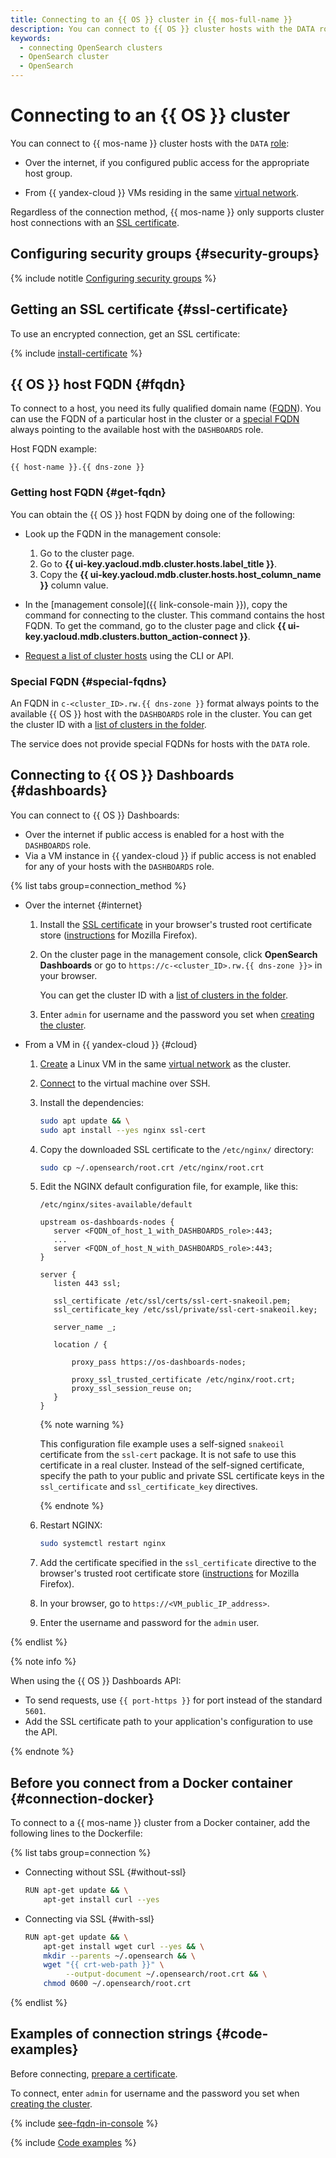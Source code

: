 ```yaml
---
title: Connecting to an {{ OS }} cluster in {{ mos-full-name }}
description: You can connect to {{ OS }} cluster hosts with the DATA role via the internet if you have set up public access to the host of interest and from {{ yandex-cloud }} VMs residing in the same virtual network.
keywords:
  - connecting OpenSearch clusters
  - OpenSearch cluster
  - OpenSearch
---
```


# Connecting to an {{ OS }} cluster

You can connect to {{ mos-name }} cluster hosts with the `DATA` [role](../concepts/host-roles.md#data):

* Over the internet, if you configured public access for the appropriate host group.


* From {{ yandex-cloud }} VMs residing in the same [virtual network](../../vpc/concepts/network.md).


Regardless of the connection method, {{ mos-name }} only supports cluster host connections with an [SSL certificate](#ssl-certificate).


## Configuring security groups {#security-groups}

{% include notitle [Configuring security groups](../../_includes/mdb/mos/configuring-security-groups.md) %}


## Getting an SSL certificate {#ssl-certificate}

To use an encrypted connection, get an SSL certificate:

{% include [install-certificate](../../_includes/mdb/mos/install-certificate.md) %}

## {{ OS }} host FQDN {#fqdn}

To connect to a host, you need its fully qualified domain name ([FQDN](../concepts/network.md#hostname)). You can use the FQDN of a particular host in the cluster or a [special FQDN](#special-fqdns) always pointing to the available host with the `DASHBOARDS` role.

Host FQDN example:

```text
{{ host-name }}.{{ dns-zone }}
```

### Getting host FQDN {#get-fqdn}

You can obtain the {{ OS }} host FQDN by doing one of the following:

* Look up the FQDN in the management console:

    1. Go to the cluster page.
    1. Go to **{{ ui-key.yacloud.mdb.cluster.hosts.label_title }}**.
    1. Copy the **{{ ui-key.yacloud.mdb.cluster.hosts.host_column_name }}** column value.

* In the [management console]({{ link-console-main }}), copy the command for connecting to the cluster. This command contains the host FQDN. To get the command, go to the cluster page and click **{{ ui-key.yacloud.mdb.clusters.button_action-connect }}**.

* [Request a list of cluster hosts](host-groups.md#list-hosts) using the CLI or API.

### Special FQDN {#special-fqdns}

An FQDN in `c-<cluster_ID>.rw.{{ dns-zone }}` format always points to the available {{ OS }} host with the `DASHBOARDS` role in the cluster. You can get the cluster ID with a [list of clusters in the folder](./cluster-list.md#list-clusters).

The service does not provide special FQDNs for hosts with the `DATA` role.

## Connecting to {{ OS }} Dashboards {#dashboards}


You can connect to {{ OS }} Dashboards:

* Over the internet if public access is enabled for a host with the `DASHBOARDS` role.
* Via a VM instance in {{ yandex-cloud }} if public access is not enabled for any of your hosts with the `DASHBOARDS` role.

{% list tabs group=connection_method %}

- Over the internet {#internet}

    1. Install the [SSL certificate](#ssl-certificate) in your browser's trusted root certificate store ([instructions](https://wiki.mozilla.org/PSM:Changing_Trust_Settings#Trusting_an_Additional_Root_Certificate) for Mozilla Firefox).
    1. On the cluster page in the management console, click **OpenSearch Dashboards** or go to `https://c-<cluster_ID>.rw.{{ dns-zone }}>` in your browser.

        You can get the cluster ID with a [list of clusters in the folder](./cluster-list.md#list-clusters).

    1. Enter `admin` for username and the password you set when [creating the cluster](cluster-create.md).

- From a VM in {{ yandex-cloud }} {#cloud}

    1. [Create](../../compute/quickstart/quick-create-linux.md) a Linux VM in the same [virtual network](../../vpc/concepts/network.md) as the cluster.
    1. [Connect](../../compute/operations/vm-connect/ssh.md) to the virtual machine over SSH.
    1. Install the dependencies:
    
       ```bash
       sudo apt update && \
       sudo apt install --yes nginx ssl-cert
       ```

    1. Copy the downloaded SSL certificate to the `/etc/nginx/` directory:

       ```bash
       sudo cp ~/.opensearch/root.crt /etc/nginx/root.crt
       ```

    1. Edit the NGINX default configuration file, for example, like this:

       `/etc/nginx/sites-available/default`

       ```nginx
       upstream os-dashboards-nodes {
          server <FQDN_of_host_1_with_DASHBOARDS_role>:443;
          ...
          server <FQDN_of_host_N_with_DASHBOARDS_role>:443;
       }

       server {
          listen 443 ssl;

          ssl_certificate /etc/ssl/certs/ssl-cert-snakeoil.pem;
          ssl_certificate_key /etc/ssl/private/ssl-cert-snakeoil.key;

          server_name _;

          location / {

              proxy_pass https://os-dashboards-nodes;

              proxy_ssl_trusted_certificate /etc/nginx/root.crt;
              proxy_ssl_session_reuse on;
          }
       }
       ```

       {% note warning %}

       This configuration file example uses a self-signed `snakeoil` certificate from the `ssl-cert` package. It is not safe to use this certificate in a real cluster. Instead of the self-signed certificate, specify the path to your public and private SSL certificate keys in the `ssl_certificate` and `ssl_certificate_key` directives.

       {% endnote %}

    1. Restart NGINX:

       ```bash
       sudo systemctl restart nginx
       ```

    1. Add the certificate specified in the `ssl_certificate` directive to the browser's trusted root certificate store ([instructions](https://wiki.mozilla.org/PSM:Changing_Trust_Settings#Trusting_an_Additional_Root_Certificate) for Mozilla Firefox).

    1. In your browser, go to `https://<VM_public_IP_address>`.

    1. Enter the username and password for the `admin` user.

{% endlist %}


{% note info %}

When using the {{ OS }} Dashboards API:

* To send requests, use `{{ port-https }}` for port instead of the standard `5601`.
* Add the SSL certificate path to your application's configuration to use the API.

{% endnote %}

## Before you connect from a Docker container {#connection-docker}

To connect to a {{ mos-name }} cluster from a Docker container, add the following lines to the Dockerfile:

{% list tabs group=connection %}


- Connecting without SSL {#without-ssl}

    ```bash
    RUN apt-get update && \
        apt-get install curl --yes
    ```


- Connecting via SSL {#with-ssl}

    ```bash
    RUN apt-get update && \
        apt-get install wget curl --yes && \
        mkdir --parents ~/.opensearch && \
        wget "{{ crt-web-path }}" \
             --output-document ~/.opensearch/root.crt && \
        chmod 0600 ~/.opensearch/root.crt
    ```

{% endlist %}

## Examples of connection strings {#code-examples}

Before connecting, [prepare a certificate](#ssl-cetificate).

To connect, enter `admin` for username and the password you set when [creating the cluster](cluster-create.md#create-cluster).

{% include [see-fqdn-in-console](../../_includes/mdb/see-fqdn-in-console.md) %}

{% include [Code examples](../../_includes/mdb/mos/code-examples.md) %}
